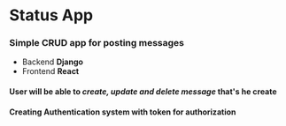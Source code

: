 # Status App

### Simple CRUD app for posting messages 

- Backend **Django**
- Frontend **React**

#### User will be able to *create, update and delete message* that's he create

#### Creating **Authentication system** with **token** for authorization
